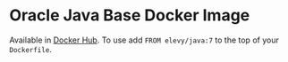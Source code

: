 Oracle Java Base Docker Image
=============================

Available in [Docker Hub](https://hub.docker.com/r/elevy/docker-java/). To use add `FROM elevy/java:7` to the top of your `Dockerfile`.
